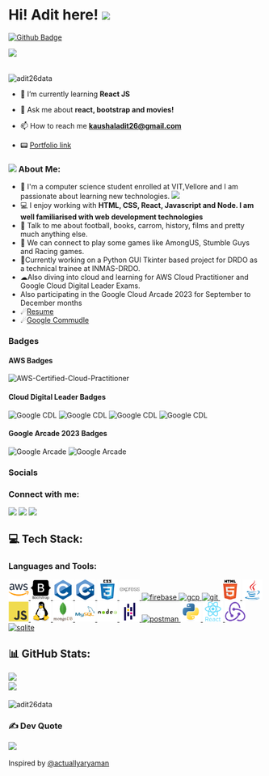 # Hi! Adit here! <img src="https://em-content.zobj.net/thumbs/240/apple/325/folded-hands_medium-skin-tone_1f64f-1f3fd_1f3fd.png" height="30"/>
[![Github Badge](https://img.shields.io/github/followers/adit26data?style=social)](https://github.com/adit26data)

<p>
<img src="https://user-images.githubusercontent.com/74038190/212746035-d5c61762-973c-44c0-aec7-887f3b7690e3.gif" width="150">
<br><br>
</p>


<p align="left"> <img src="https://komarev.com/ghpvc/?username=adit26data&label=Profile%20views&color=0e75b6&style=flat" alt="adit26data" /> </p>

- 🌱 I’m currently learning **React JS**

- 💬 Ask me about **react, bootstrap and movies!**

- 📫 How to reach me **kaushaladit26@gmail.com**

- 📟 <a href="https://adit26data.github.io/cleanfolio/">Portfolio link</a>

### <img src="https://github.com/TheDudeThatCode/TheDudeThatCode/blob/master/Assets/Developer.gif" width="45" /> About Me:
- 🏦 I'm a computer science student enrolled at VIT,Vellore and I am passionate about learning new technologies.
    <img src="https://media.giphy.com/media/WUlplcMpOCEmTGBtBW/giphy.gif" width="30">
- 💻 I enjoy working with **HTML, CSS, React, Javascript and Node. I am well familiarised with web development technologies**
- 💬 Talk to me about football, books, carrom, history, films and pretty much anything else.
- 👯 We can connect to play some games like AmongUS, Stumble Guys and Racing games.
- 👔Currently working on a Python GUI Tkinter based project for DRDO as a technical trainee at INMAS-DRDO.
- ☁Also diving into cloud and learning for AWS Cloud Practitioner and Google Cloud Digital Leader Exams.
- Also participating in the Google Cloud Arcade 2023 for September to December months
- ☄<a href="https://aditresume.tiiny.site">Resume</a>
- ☄<a href="https://www.commudle.com/users/e4bb7ae1d65a57dd0c7586fa63c844bd">Google Commudle</a>

### Badges
#### AWS Badges
<p>
<img alt="AWS-Certified-Cloud-Practitioner" src="https://images.credly.com/size/680x680/images/73e4a58b-a8ef-41a3-a7db-9183dd269882/image.png" width="150px"/>
</p>

#### Cloud Digital Leader Badges
<p>
<img alt="Google CDL" src="https://cdn.qwiklabs.com/8e%2BkAIqvOauBq2p2%2Fmu%2F0Als3nSv%2B9nl7VGC873FIkQ%3D" width="150px"/> 
<img alt="Google CDL" src="https://cdn.qwiklabs.com/4PKyOWdv7mWo%2FKM2XFCE1UwMLpWR35w7MszVzjcQnPU%3D" width="150px"/>
<img alt="Google CDL" src="https://cdn.qwiklabs.com/S9KWMHq5muzmzc%2Fwk%2Blonu6giR8MR0HbkG0CosB2Ygg%3D" width="150px"/>
<img alt="Google CDL" src="https://cdn.qwiklabs.com/%2BfckvVbPJ%2BOFpCS%2FlDhi%2BpthydzT%2FejEe0tK2ectXTE%3D" width="150px"/>
</p>

#### Google Arcade 2023 Badges
<p>
<img alt="Google Arcade" src="https://cdn.qwiklabs.com/UtDNNBQRuhR1QFO4SEw0%2Bo8NBzUOoMfPbKeOozFOmtM%3D" width="150px"/>
<img alt="Google Arcade" src="https://cdn.qwiklabs.com/%2FPhZyxM0cNcWOnb4ExYMIM3Q3noh85i%2BNhKg%2FlT9Awg%3D" width="150px"/>
</p>

</p>

### Socials
<h3 align="left">Connect with me:</h3>
<p align="left">
<a href="https://www.facebook.com/people/Adit-Kaushal/pfbid0TLwvCTTVXDkibGFeTYDVgs5nZU78GTWnB8j1jAJBpdwzLcE65Ckf9DUPh9ZvibEcl/"><img src="https://user-images.githubusercontent.com/74038190/235294010-ec412ef5-e3da-4efa-b1d4-0ab4d4638755.gif" width="100"></a>
<a href="https://www.linkedin.com/in/adit-kaushal-34bab221b/"><img src="https://user-images.githubusercontent.com/74038190/235294012-0a55e343-37ad-4b0f-924f-c8431d9d2483.gif" width="100"></a>
<a href="https://www.instagram.com/adit26data/"><img src="https://user-images.githubusercontent.com/74038190/235294013-a33e5c43-a01c-43f6-b44d-a406d8b4ab75.gif" width="100"></a>
</p>

## 💻 Tech Stack:
<h3 align="left">Languages and Tools:</h3>
<p align="left"> <a href="https://aws.amazon.com" target="_blank" rel="noreferrer"> <img src="https://raw.githubusercontent.com/devicons/devicon/master/icons/amazonwebservices/amazonwebservices-original-wordmark.svg" alt="aws" width="40" height="40"/> </a> <a href="https://getbootstrap.com" target="_blank" rel="noreferrer"> <img src="https://raw.githubusercontent.com/devicons/devicon/master/icons/bootstrap/bootstrap-plain-wordmark.svg" alt="bootstrap" width="40" height="40"/> </a> <a href="https://www.cprogramming.com/" target="_blank" rel="noreferrer"> <img src="https://raw.githubusercontent.com/devicons/devicon/master/icons/c/c-original.svg" alt="c" width="40" height="40"/> </a> <a href="https://www.w3schools.com/cpp/" target="_blank" rel="noreferrer"> <img src="https://raw.githubusercontent.com/devicons/devicon/master/icons/cplusplus/cplusplus-original.svg" alt="cplusplus" width="40" height="40"/> </a> <a href="https://www.w3schools.com/css/" target="_blank" rel="noreferrer"> <img src="https://raw.githubusercontent.com/devicons/devicon/master/icons/css3/css3-original-wordmark.svg" alt="css3" width="40" height="40"/> </a> <a href="https://expressjs.com" target="_blank" rel="noreferrer"> <img src="https://raw.githubusercontent.com/devicons/devicon/master/icons/express/express-original-wordmark.svg" alt="express" width="40" height="40"/> </a> <a href="https://firebase.google.com/" target="_blank" rel="noreferrer"> <img src="https://www.vectorlogo.zone/logos/firebase/firebase-icon.svg" alt="firebase" width="40" height="40"/> </a> <a href="https://cloud.google.com" target="_blank" rel="noreferrer"> <img src="https://www.vectorlogo.zone/logos/google_cloud/google_cloud-icon.svg" alt="gcp" width="40" height="40"/> </a> <a href="https://git-scm.com/" target="_blank" rel="noreferrer"> <img src="https://www.vectorlogo.zone/logos/git-scm/git-scm-icon.svg" alt="git" width="40" height="40"/> </a> <a href="https://www.w3.org/html/" target="_blank" rel="noreferrer"> <img src="https://raw.githubusercontent.com/devicons/devicon/master/icons/html5/html5-original-wordmark.svg" alt="html5" width="40" height="40"/> </a> <a href="https://www.java.com" target="_blank" rel="noreferrer"> <img src="https://raw.githubusercontent.com/devicons/devicon/master/icons/java/java-original.svg" alt="java" width="40" height="40"/> </a> <a href="https://developer.mozilla.org/en-US/docs/Web/JavaScript" target="_blank" rel="noreferrer"> <img src="https://raw.githubusercontent.com/devicons/devicon/master/icons/javascript/javascript-original.svg" alt="javascript" width="40" height="40"/> </a> <a href="https://www.linux.org/" target="_blank" rel="noreferrer"> <img src="https://raw.githubusercontent.com/devicons/devicon/master/icons/linux/linux-original.svg" alt="linux" width="40" height="40"/> </a> <a href="https://www.mongodb.com/" target="_blank" rel="noreferrer"> <img src="https://raw.githubusercontent.com/devicons/devicon/master/icons/mongodb/mongodb-original-wordmark.svg" alt="mongodb" width="40" height="40"/> </a> <a href="https://www.mysql.com/" target="_blank" rel="noreferrer"> <img src="https://raw.githubusercontent.com/devicons/devicon/master/icons/mysql/mysql-original-wordmark.svg" alt="mysql" width="40" height="40"/> </a> <a href="https://nodejs.org" target="_blank" rel="noreferrer"> <img src="https://raw.githubusercontent.com/devicons/devicon/master/icons/nodejs/nodejs-original-wordmark.svg" alt="nodejs" width="40" height="40"/> </a> <a href="https://pandas.pydata.org/" target="_blank" rel="noreferrer"> <img src="https://raw.githubusercontent.com/devicons/devicon/2ae2a900d2f041da66e950e4d48052658d850630/icons/pandas/pandas-original.svg" alt="pandas" width="40" height="40"/> </a> <a href="https://postman.com" target="_blank" rel="noreferrer"> <img src="https://www.vectorlogo.zone/logos/getpostman/getpostman-icon.svg" alt="postman" width="40" height="40"/> </a> <a href="https://www.python.org" target="_blank" rel="noreferrer"> <img src="https://raw.githubusercontent.com/devicons/devicon/master/icons/python/python-original.svg" alt="python" width="40" height="40"/> </a> <a href="https://reactjs.org/" target="_blank" rel="noreferrer"> <img src="https://raw.githubusercontent.com/devicons/devicon/master/icons/react/react-original-wordmark.svg" alt="react" width="40" height="40"/> </a> <a href="https://redux.js.org" target="_blank" rel="noreferrer"> <img src="https://raw.githubusercontent.com/devicons/devicon/master/icons/redux/redux-original.svg" alt="redux" width="40" height="40"/> </a> <a href="https://www.sqlite.org/" target="_blank" rel="noreferrer"> <img src="https://www.vectorlogo.zone/logos/sqlite/sqlite-icon.svg" alt="sqlite" width="40" height="40"/> </a> </p>



## 📊 GitHub Stats:
![](https://github-readme-stats.vercel.app/api?username=adit26data&theme=default&hide_border=false&include_all_commits=false&count_private=true)<br/>
![](https://github-readme-stats.vercel.app/api/top-langs/?username=adit26data&theme=default&hide_border=false&include_all_commits=false&count_private=true&layout=compact)


<p><img align="center" src="https://github-readme-streak-stats.herokuapp.com/?user=adit26data&" alt="adit26data" /></p>

### ✍️ Dev Quote


![](https://quotes-github-readme.vercel.app/api?type=horizontal&theme=light)


Inspired by [@actuallyaryaman](https://github.com/actuallyaryaman/actuallyaryaman)
